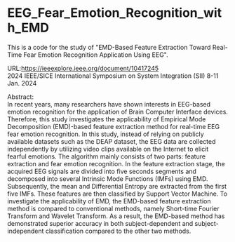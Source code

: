 # EEG_Fear_Emotion_Recognition_with_EMD
This is a code for the study of "EMD-Based Feature Extraction Toward Real-Time Fear Emotion Recognition Application Using EEG".

URL:https://ieeexplore.ieee.org/document/10417245  
2024 IEEE/SICE International Symposium on System Integration (SII) 8-11 Jan. 2024

Abstract:  
In recent years, many researchers have shown interests in EEG-based emotion recognition for the application of Brain Computer Interface devices. Therefore, this study investigates the applicability of Empirical Mode Decomposition (EMD)-based feature extraction method for real-time EEG fear emotion recognition. In this study, instead of relying on publicly available datasets such as the DEAP dataset, the EEG data are collected independently by utilizing video clips available on the Internet to elicit fearful emotions. The algorithm mainly consists of two parts: feature extraction and fear emotion recognition. In the feature extraction stage, the acquired EEG signals are divided into five seconds segments and decomposed into several Intrinsic Mode Functions (IMFs) using EMD. Subsequently, the mean and Differential Entropy are extracted from the first five IMFs. These features are then classified by Support Vector Machine. To investigate the applicability of EMD, the EMD-based feature extraction method is compared to conventional methods, namely Short-time Fourier Transform and Wavelet Transform. As a result, the EMD-based method has demonstrated superior accuracy in both subject-dependent and subject-independent classification compared to the other two methods.
